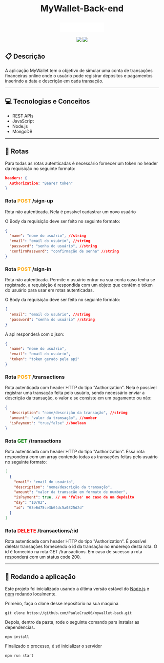 # <p align="center"> MyWallet-Back-end </p>

<p align="center">
  <img src="https://raw.githubusercontent.com/PauloCruz06/mywallet-front/main/src/components/assets/images/MyWallet.png">
</p>

<p align="center">
  <img src="https://img.shields.io/badge/author-PauloCruz06-4dae71?style=flat-square" />
  <img src="https://img.shields.io/github/languages/count/PauloCruz06/mywallet-back?color=4dae71&style=flat-square" />
</p>

## :clipboard: Descrição

A aplicação MyWallet tem o objetivo de simular uma conta de transações financeiras online onde o usuário pode registrar depósitos e pagamentos inserindo a data e descrição em cada transação.

***

## :computer:	 Tecnologias e Conceitos

- REST APIs
- JavaScript
- Node.js
- MongoDB

***

## :rocket: Rotas

Para todas as rotas autenticadas é necessário fornecer um token no header da requisição no seguinte formato: 
```json
headers: {
  Authorization: "Bearer token"
}
```

### Rota <span style="color:orange"> **POST** </span>/sign-up

Rota não autenticada. Nela é possível cadastrar um novo usuário

O Body da requisição deve ser feito no seguinte formato:

```json
{
  "name": "nome do usuário", //string
  "email": "email do usuário", //string
  "password": "senha do usuário", //string
  "confirmPassword": "confirmação de senha" //string
}
```

### Rota <span style="color:orange"> **POST** </span>/sign-in

Rota não autenticada. Permite o usuário entrar na sua conta caso tenha se registrado, a requisição é respondida com um objeto que contém o token do usuário para usar em rotas autenticadas.

O Body da requisição deve ser feito no seguinte formato:

```json
{
  "email": "email do usuário", //string
  "password": "senha do usuário" //string
}
```

A api responderá com o json: 

```json
{
  "name": "nome do usuário",
  "email": "email do usuário",
  "token": "token gerado pela api"
}
```

### Rota <span style="color:orange"> **POST** </span>/transactions

Rota autenticada com header HTTP do tipo "Authorization". Nela é possível registrar uma transação feita pelo usuário, sendo necessário enviar a descrição da transação, o valor e se consiste em um pagamento ou não:

```json
{
  "description": "nome/descrição da transação", //string
  "amount": "valor da transação", //number
  "isPayment": "true/false" //boolean
}
```

### Rota <span style="color:green"> **GET** </span>/transactions

Rota autenticada com header HTTP do tipo "Authorization". Essa rota responderá com   um array contendo todas as transações feitas pelo usuário no seguinte formato:
```json
[
  {
    "email": "email do usuário",
    "description": "nome/descrição da transação",
    "amount": "valor da transação em formato de number",
    "isPayment": true, // ou 'false' no caso de um depósito
    "day": "10/02",
    "id": "63e6d75ce3b64dc5a0325d2d"
  }
]
```

### Rota <span style="color:red"> **DELETE** </span>/transactions/:id

Rota autenticada com header HTTP do tipo "Authorization". É possível deletar transações fornecendo o id da transação no endereço desta rota. O id é fornecido na rota GET /transactions. Em caso de sucesso a rota responderá com um status code 200.

***

## 🏁 Rodando a aplicação

Este projeto foi inicializado usando a última versão estável do [Node.js](https://nodejs.org/en/download/) e [npm](https://www.npmjs.com/) rodando localmente.

Primeiro, faça o clone desse repositório na sua maquina:

```
git clone https://github.com/PauloCruz06/mywallet-back.git
```

Depois, dentro da pasta, rode o seguinte comando para instalar as dependencias.

```
npm install
```

Finalizado o processo, é só inicializar o servidor
```
npm run start
```
